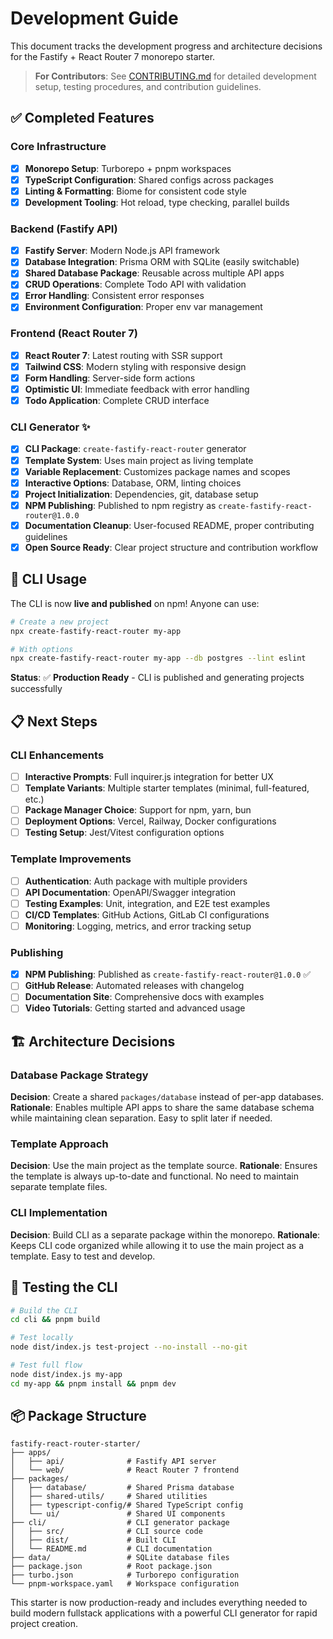# Development Guide

This document tracks the development progress and architecture decisions for the Fastify + React Router 7 monorepo starter.

> **For Contributors**: See [CONTRIBUTING.md](./CONTRIBUTING.md) for detailed development setup, testing procedures, and contribution guidelines.

## ✅ Completed Features

### Core Infrastructure

- [x] **Monorepo Setup**: Turborepo + pnpm workspaces
- [x] **TypeScript Configuration**: Shared configs across packages
- [x] **Linting & Formatting**: Biome for consistent code style
- [x] **Development Tooling**: Hot reload, type checking, parallel builds

### Backend (Fastify API)

- [x] **Fastify Server**: Modern Node.js API framework
- [x] **Database Integration**: Prisma ORM with SQLite (easily switchable)
- [x] **Shared Database Package**: Reusable across multiple API apps
- [x] **CRUD Operations**: Complete Todo API with validation
- [x] **Error Handling**: Consistent error responses
- [x] **Environment Configuration**: Proper env var management

### Frontend (React Router 7)

- [x] **React Router 7**: Latest routing with SSR support
- [x] **Tailwind CSS**: Modern styling with responsive design
- [x] **Form Handling**: Server-side form actions
- [x] **Optimistic UI**: Immediate feedback with error handling
- [x] **Todo Application**: Complete CRUD interface

### CLI Generator ✨

- [x] **CLI Package**: `create-fastify-react-router` generator
- [x] **Template System**: Uses main project as living template
- [x] **Variable Replacement**: Customizes package names and scopes
- [x] **Interactive Options**: Database, ORM, linting choices
- [x] **Project Initialization**: Dependencies, git, database setup
- [x] **NPM Publishing**: Published to npm registry as `create-fastify-react-router@1.0.0`
- [x] **Documentation Cleanup**: User-focused README, proper contributing guidelines
- [x] **Open Source Ready**: Clear project structure and contribution workflow

## 🚀 CLI Usage

The CLI is now **live and published** on npm! Anyone can use:

```bash
# Create a new project
npx create-fastify-react-router my-app

# With options
npx create-fastify-react-router my-app --db postgres --lint eslint
```

**Status**: ✅ **Production Ready** - CLI is published and generating projects successfully

## 📋 Next Steps

### CLI Enhancements

- [ ] **Interactive Prompts**: Full inquirer.js integration for better UX
- [ ] **Template Variants**: Multiple starter templates (minimal, full-featured, etc.)
- [ ] **Package Manager Choice**: Support for npm, yarn, bun
- [ ] **Deployment Options**: Vercel, Railway, Docker configurations
- [ ] **Testing Setup**: Jest/Vitest configuration options

### Template Improvements

- [ ] **Authentication**: Auth package with multiple providers
- [ ] **API Documentation**: OpenAPI/Swagger integration
- [ ] **Testing Examples**: Unit, integration, and E2E test examples
- [ ] **CI/CD Templates**: GitHub Actions, GitLab CI configurations
- [ ] **Monitoring**: Logging, metrics, and error tracking setup

### Publishing

- [x] **NPM Publishing**: Published as `create-fastify-react-router@1.0.0` ✅
- [ ] **GitHub Release**: Automated releases with changelog
- [ ] **Documentation Site**: Comprehensive docs with examples
- [ ] **Video Tutorials**: Getting started and advanced usage

## 🏗️ Architecture Decisions

### Database Package Strategy

**Decision**: Create a shared `packages/database` instead of per-app databases.
**Rationale**: Enables multiple API apps to share the same database schema while maintaining clean separation. Easy to split later if needed.

### Template Approach

**Decision**: Use the main project as the template source.
**Rationale**: Ensures the template is always up-to-date and functional. No need to maintain separate template files.

### CLI Implementation

**Decision**: Build CLI as a separate package within the monorepo.
**Rationale**: Keeps CLI code organized while allowing it to use the main project as a template. Easy to test and develop.

## 🧪 Testing the CLI

```bash
# Build the CLI
cd cli && pnpm build

# Test locally
node dist/index.js test-project --no-install --no-git

# Test full flow
node dist/index.js my-app
cd my-app && pnpm install && pnpm dev
```

## 📦 Package Structure

```
fastify-react-router-starter/
├── apps/
│   ├── api/              # Fastify API server
│   └── web/              # React Router 7 frontend
├── packages/
│   ├── database/         # Shared Prisma database
│   ├── shared-utils/     # Shared utilities
│   ├── typescript-config/# Shared TypeScript config
│   └── ui/               # Shared UI components
├── cli/                  # CLI generator package
│   ├── src/              # CLI source code
│   ├── dist/             # Built CLI
│   └── README.md         # CLI documentation
├── data/                 # SQLite database files
├── package.json          # Root package.json
├── turbo.json            # Turborepo configuration
└── pnpm-workspace.yaml   # Workspace configuration
```

This starter is now production-ready and includes everything needed to build modern fullstack applications with a powerful CLI generator for rapid project creation.
